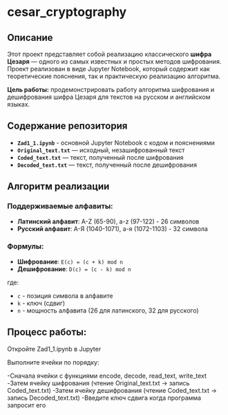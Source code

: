 # cesar_cryptography
## Описание

Этот проект представляет собой реализацию классического **шифра Цезаря** — одного из самых известных и простых методов шифрования. Проект реализован в виде Jupyter Notebook, который содержит как теоретические пояснения, так и практическую реализацию алгоритма.

**Цель работы:** продемонстрировать работу алгоритма шифрования и дешифрования шифра Цезаря для текстов на русском и английском языках.

## Содержание репозитория

- **`Zad1_1.ipynb`** - основной Jupyter Notebook с кодом и пояснениями
- **`Original_text.txt`** — исходный, незашифрованный текст
- **`Coded_text.txt`** — текст, полученный после шифрования
- **`Decoded_text.txt`** — текст, полученный после дешифрования

## Алгоритм реализации

### Поддерживаемые алфавиты:
- **Латинский алфавит**: A-Z (65-90), a-z (97-122) - 26 символов
- **Русский алфавит**: А-Я (1040-1071), а-я (1072-1103) - 32 символа

### Формулы:
- **Шифрование**: `E(c) = (c + k) mod n`
- **Дешифрование**: `D(c) = (c - k) mod n`

где:
- `c` - позиция символа в алфавите
- `k` - ключ (сдвиг)
- `n` - мощность алфавита (26 для латинского, 32 для русского)

## Процесс работы:

Откройте Zad1_1.ipynb в Jupyter

Выполните ячейки по порядку:

-Сначала ячейки с функциями encode, decode, read_text, write_text
-Затем ячейку шифрования (чтение Original_text.txt → запись Coded_text.txt)
-Затем ячейку дешифрования (чтение Coded_text.txt → запись Decoded_text.txt)
-Введите ключ сдвига когда программа запросит его
